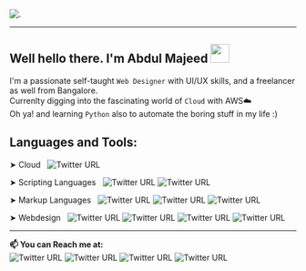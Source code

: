 ![.](https://res.cloudinary.com/dxpukw2x1/image/upload/v1622909349/_LinkedIn_Banner_1_qjozj7.png)
____
## Well hello there. I'm Abdul Majeed <img src="https://res.cloudinary.com/dxpukw2x1/image/upload/v1622918648/animation_640_kpk3ubf2_sibloc.gif" width="33px" >

I'm a passionate self-taught `Web Designer` with UI/UX skills, and a freelancer as well from Bangalore. <br />
Currenlty digging into the fascinating world of `Cloud` with AWS☁️ <br />
Oh ya! and learning `Python` also to automate the boring stuff in my life :) <br />

## Languages and Tools:
➤ Cloud &nbsp; 
  ![Twitter URL](https://img.shields.io/twitter/url?color=white&label=Amazon%20AWS&logo=Amazon%20AWS&logoColor=black&style=social&url=https%3A%2F%2Fwww.adobe.com%2Fin%2Fproducts%2Fxd.html)
 
➤ Scripting Languages &nbsp; ![Twitter URL](https://img.shields.io/twitter/url?color=white&label=Python&logo=Python&logoColor=black&style=social&url=https%3A%2F%2Fwww.adobe.com%2Fin%2Fproducts%2Fxd.html)
![Twitter URL](https://img.shields.io/twitter/url?color=white&label=%20Bash&logo=GNU%20Bash&logoColor=black&style=social&url=https%3A%2F%2Fwww.adobe.com%2Fin%2Fproducts%2Fxd.html)

➤ Markup Languages &nbsp; ![Twitter URL](https://img.shields.io/twitter/url?color=white&label=HTML5&logo=HTML5&logoColor=black&style=social&url=https%3A%2F%2Fwww.adobe.com%2Fin%2Fproducts%2Fxd.html)
![Twitter URL](https://img.shields.io/twitter/url?color=white&label=CSS3&logo=CSS3&logoColor=black&style=social&url=https%3A%2F%2Fwww.adobe.com%2Fin%2Fproducts%2Fxd.html)
![Twitter URL](https://img.shields.io/twitter/url?color=white&label=Markdown&logo=Markdown&logoColor=black&style=social&url=https%3A%2F%2Fwww.adobe.com%2Fin%2Fproducts%2Fxd.html)

➤ Webdesign &nbsp; ![Twitter URL](https://img.shields.io/twitter/url?color=white&label=Adobe%20Xd&logo=Adobe%20Xd&logoColor=black&style=social&url=https%3A%2F%2Fwww.adobe.com%2Fin%2Fproducts%2Fxd.html)
![Twitter URL](https://img.shields.io/twitter/url?color=black&label=Adobe%20Photoshop&logo=Adobe%20Photoshop&logoColor=black&style=social&url=https%3A%2F%2Fwww.adobe.com%2Fin%2Fproducts%2Fxd.html) ![Twitter URL](https://img.shields.io/twitter/url?color=white&label=Adobe%20Illustrator&logo=Adobe%20Illustrator&logoColor=black&style=social&url=https%3A%2F%2Fwww.adobe.com%2Fin%2Fproducts%2Fxd.html)
![Twitter URL](https://img.shields.io/twitter/url?color=white&label=Figma&logo=Figma&logoColor=black&style=social&url=https%3A%2F%2Fwww.adobe.com%2Fin%2Fproducts%2Fxd.html)

---
  **📫 You can Reach me at:**<br> 
  ![Twitter URL](https://img.shields.io/twitter/url?color=black&label=LinkedIn&logo=LinkedIn&logoColor=black&style=social&url=https%3A%2F%2Fwww.linkedin.com%2Fin%2Fabdul-majeed13%2F)  ![Twitter URL](https://img.shields.io/twitter/url?color=black&label=Facebook&logo=Facebook&logoColor=black&style=social&url=https%3A%2F%2Fwww.facebook.com%2Fprofile.php%3Fid%3D100006262966779) ![Twitter URL](https://img.shields.io/twitter/url?color=black&label=Instagram&logo=Instagram&logoColor=black&style=social&url=https%3A%2F%2Fwww.instagram.com%2Fabdul_majeed_13%2F%3Fhl%3Den) ![Twitter URL](https://img.shields.io/twitter/url?color=black&label=Telegram&logo=Minutemailer&logoColor=black&style=social&url=https%3A%2F%2Ft.me%2Fabdulmj13)